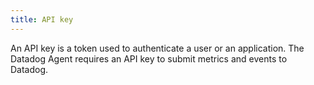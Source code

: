 ```yaml
---
title: API key
---
```

An API key is a token used to authenticate a user or an application. The Datadog Agent requires an API key to submit metrics and events to Datadog.